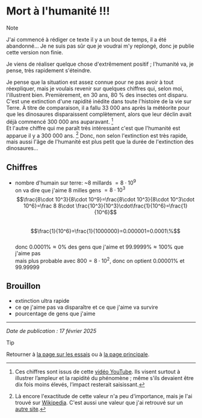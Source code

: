 # Mort à l'humanité !!!

> [!NOTE]
> J'ai commencé à rédiger ce texte il y a un bout de temps, il a été abandonné… Je ne suis pas sûr que je voudrai m'y replongé, donc je publie cette version non finie.


Je viens de réaliser quelque chose d'extrêmement positif ; l'humanité va, je pense, très rapidement s'éteindre.

Je pense que la situation est assez connue pour ne pas avoir à tout réexpliquer, mais je voulais revenir sur quelques chiffres qui, selon moi, l'illustrent bien. Premièrement, en 30 ans, 80 % des insectes ont disparu. C'est une extinction d'une rapidité inédite dans toute l'histoire de la vie sur Terre.  À titre de comparaison, il a fallu 33 000 ans après la météorite pour que les dinosaures disparaissent complètement, alors que leur déclin avait déjà commencé 300 000 ans auparavant. [^chiffres-extinctions]  
Et l'autre chiffre qui me paraît très intéressant c'est que l'humanité est apparue il y a 300 000 ans. [^chiffres-age-humanité] Donc, non selon l'extinction est très rapide, mais aussi l'âge de l'humanité est plus petit que la durée de l'extinction des dinosaures…

[^chiffres-extinctions]: Ces chiffres sont issus de cette [vidéo YouTube](https://www.youtube.com/watch?v=JPW_m8JBl2Q&t=960s). Ils visent surtout à illustrer l’ampleur et la rapidité du phénomène ; même s'ils devaient être dix fois moins élevés, l’impact resterait saisissant.

[^chiffres-age-humanité]: Là encore l'exactitude de cette valeur n'a peu d'importance, mais je l'ai trouvé sur [Wikipedia](https://fr.wikipedia.org/wiki/Histoire_évolutive_de_la_lignée_humaine#Origines_de_l'homme_moderne). C'est aussi une valeur que j'ai retrouvé sur un [autre site](https://www.grandpalais.fr/fr/article/premieres-dates-de-lhumanite).

## Chiffres 
- nombre d'humain sur terre: ~8 millards  $=8\cdot 10^9$  
  on va dire que j'aime 8 milles gens $=8\cdot 10^3$  
  $$\frac{8\cdot 10^3}{8\cdot 10^9}=\frac{8\cdot 10^3}{8\cdot 10^3\cdot 10^6}=\frac 8 8\cdot \frac{10^3}{10^3}\cdot\frac{1}{10^6}=\frac{1}{10^6}$$  
  $$\frac{1}{10^6}=\frac{1}{1000000}=0.000001=0.0001\%$$  
  donc $0.0001\%\approx0\%$ des gens que j'aime et $99.9999\%\approx100\%$ que j'aime pas  
  mais plus probable avec $800=8\cdot10^2$, donc on optient $0.00001\%$ et $99.99999$

## Brouillon

- extinction ultra rapide
- ce qe j'aime pas va disparaître et ce que j'aime va survire
- pourcentage de gens que j'aime



---

*Date de publication : 17 février 2025*

> [!TIP]  
> Retourner à [la page sur les essais](README.md) ou à [la page principale](https://github.com/peche-public/.github/blob/main/profile/README.md).